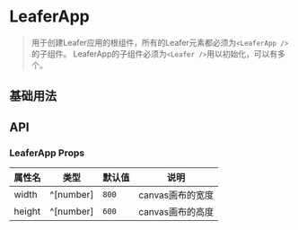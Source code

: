 <script setup lang="ts">
import code from './leaferApp.vue?raw'
</script>

# LeaferApp
>
> 用于创建Leafer应用的根组件，所有的Leafer元素都必须为`<LeaferApp />`的子组件。
> LeaferApp的子组件必须为`<Leafer />`用以初始化，可以有多个。

## 基础用法
<Repl :code="code"  />

## API

### LeaferApp Props

| 属性名 | 类型 | 默认值 | 说明 |
| --- | --- | --- | --- |
| width | ^[number] | `800` | canvas画布的宽度 |
| height | ^[number] | `600` | canvas画布的高度 |
